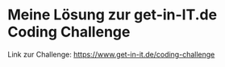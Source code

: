 # Meine Lösung zur get-in-IT.de Coding Challenge
Link zur Challenge: https://www.get-in-it.de/coding-challenge
